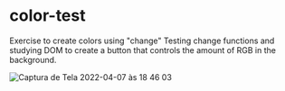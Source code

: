 # color-test
Exercise to create colors using "change"
Testing change functions and studying DOM to create a button that controls the amount of RGB in the background.

![Captura de Tela 2022-04-07 às 18 46 03](https://user-images.githubusercontent.com/101880897/162325216-2ad66116-c74c-40d2-8c1b-70d09c8b7dd2.png)
